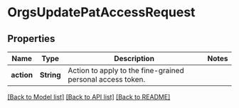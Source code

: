 # OrgsUpdatePatAccessRequest

## Properties

Name | Type | Description | Notes
------------ | ------------- | ------------- | -------------
**action** | **String** | Action to apply to the fine-grained personal access token. | 

[[Back to Model list]](../README.md#documentation-for-models) [[Back to API list]](../README.md#documentation-for-api-endpoints) [[Back to README]](../README.md)


